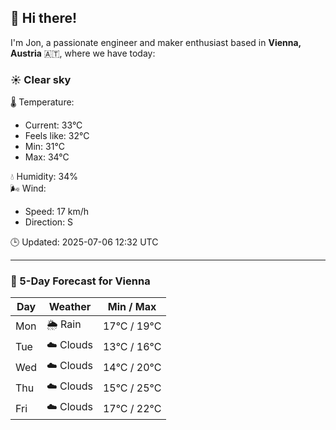 ## 👋 Hi there!

I'm Jon, a passionate engineer and maker enthusiast based in **Vienna, Austria** 🇦🇹, where we have today:

### ☀️ Clear sky 

🌡️ Temperature: 
* Current: 33°C
* Feels like: 32°C
* Min: 31°C 
* Max: 34°C  

💧 Humidity: 34%  
🌬️ Wind: 
* Speed: 17 km/h 
* Direction: S  

🕒 Updated: 2025-07-06 12:32 UTC

---

### 📅 5-Day Forecast for Vienna

| Day | Weather | Min / Max |
|-----|---------|------------|
| Mon | 🌦️ Rain | 17°C / 19°C |
| Tue | ☁️ Clouds | 13°C / 16°C |
| Wed | ☁️ Clouds | 14°C / 20°C |
| Thu | ☁️ Clouds | 15°C / 25°C |
| Fri | ☁️ Clouds | 17°C / 22°C |

